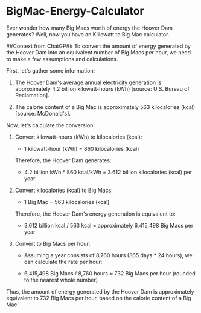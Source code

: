 # BigMac-Energy-Calculator
Ever wonder how many Big Macs worth of energy the Hoover Dam generates? Well, now you have an Killowatt to Big Mac calculator.

##Context from ChatGP##
To convert the amount of energy generated by the Hoover Dam into an equivalent number of Big Macs per hour, we need to make a few assumptions and calculations.

First, let's gather some information:

1. The Hoover Dam's average annual electricity generation is approximately 4.2 billion kilowatt-hours (kWh) [source: U.S. Bureau of Reclamation].

2. The calorie content of a Big Mac is approximately 563 kilocalories (kcal) [source: McDonald's].

Now, let's calculate the conversion:

1. Convert kilowatt-hours (kWh) to kilocalories (kcal):
   - 1 kilowatt-hour (kWh) = 860 kilocalories (kcal)

   Therefore, the Hoover Dam generates:
   - 4.2 billion kWh * 860 kcal/kWh = 3.612 billion kilocalories (kcal) per year

2. Convert kilocalories (kcal) to Big Macs:
   - 1 Big Mac = 563 kilocalories (kcal)

   Therefore, the Hoover Dam's energy generation is equivalent to:
   - 3.612 billion kcal / 563 kcal = approximately 6,415,498 Big Macs per year

3. Convert to Big Macs per hour:
   - Assuming a year consists of 8,760 hours (365 days * 24 hours), we can calculate the rate per hour:

   - 6,415,498 Big Macs / 8,760 hours ≈ 732 Big Macs per hour (rounded to the nearest whole number)

Thus, the amount of energy generated by the Hoover Dam is approximately equivalent to 732 Big Macs per hour, based on the calorie content of a Big Mac.
